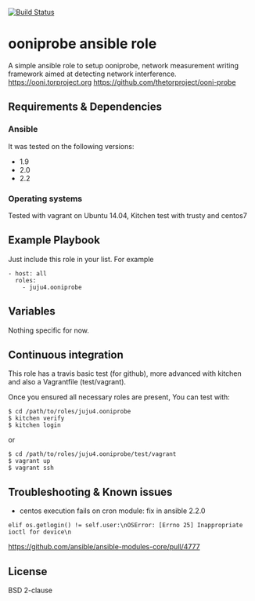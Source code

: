 [![Build Status](https://travis-ci.org/juju4/ansible-ooniprobe.svg?branch=master)](https://travis-ci.org/juju4/ansible-ooniprobe)
# ooniprobe ansible role

A simple ansible role to setup ooniprobe, network measurement writing framework aimed at detecting network interference.
https://ooni.torproject.org
https://github.com/thetorproject/ooni-probe

## Requirements & Dependencies

### Ansible
It was tested on the following versions:
 * 1.9
 * 2.0
 * 2.2

### Operating systems

Tested with vagrant on Ubuntu 14.04, Kitchen test with trusty and centos7

## Example Playbook

Just include this role in your list.
For example

```
- host: all
  roles:
    - juju4.ooniprobe
```

## Variables

Nothing specific for now.

## Continuous integration

This role has a travis basic test (for github), more advanced with kitchen and also a Vagrantfile (test/vagrant).

Once you ensured all necessary roles are present, You can test with:
```
$ cd /path/to/roles/juju4.ooniprobe
$ kitchen verify
$ kitchen login
```
or
```
$ cd /path/to/roles/juju4.ooniprobe/test/vagrant
$ vagrant up
$ vagrant ssh
```

## Troubleshooting & Known issues

* centos execution fails on cron module: fix in ansible 2.2.0
```
elif os.getlogin() != self.user:\nOSError: [Errno 25] Inappropriate ioctl for device\n
```
https://github.com/ansible/ansible-modules-core/pull/4777


## License

BSD 2-clause


